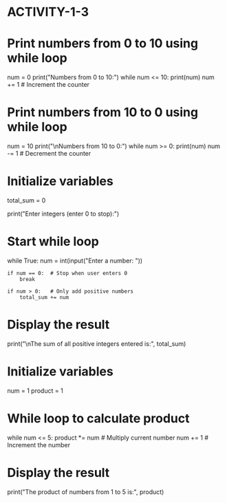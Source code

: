 # ACTIVITY-1-3
# Print numbers from 0 to 10 using while loop
num = 0
print("Numbers from 0 to 10:")
while num <= 10:
    print(num)
    num += 1  # Increment the counter

# Print numbers from 10 to 0 using while loop
num = 10
print("\nNumbers from 10 to 0:")
while num >= 0:
    print(num)
    num -= 1  # Decrement the counter

# Initialize variables
total_sum = 0

print("Enter integers (enter 0 to stop):")

# Start while loop
while True:
    num = int(input("Enter a number: "))
    
    if num == 0:  # Stop when user enters 0
        break
    
    if num > 0:   # Only add positive numbers
        total_sum += num

# Display the result
print("\nThe sum of all positive integers entered is:", total_sum)

# Initialize variables
num = 1
product = 1

# While loop to calculate product
while num <= 5:
    product *= num  # Multiply current number
    num += 1       # Increment the number

# Display the result
print("The product of numbers from 1 to 5 is:", product)


